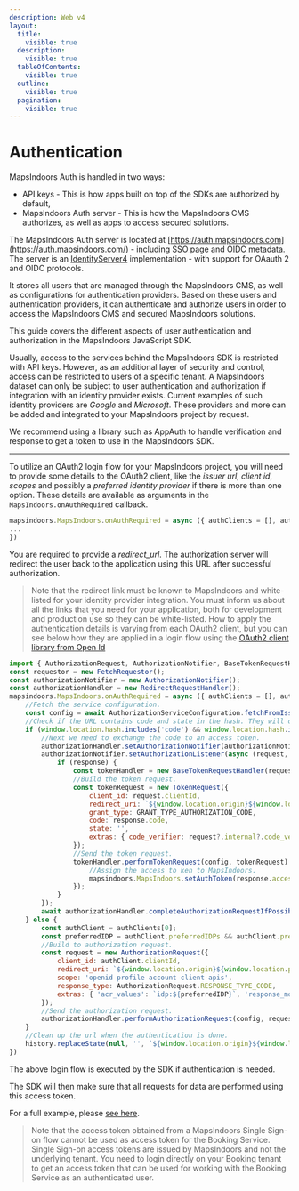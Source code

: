 ```yaml
---
description: Web v4
layout:
  title:
    visible: true
  description:
    visible: true
  tableOfContents:
    visible: true
  outline:
    visible: true
  pagination:
    visible: true
---
```


# Authentication

MapsIndoors Auth is handled in two ways:

* API keys - This is how apps built on top of the SDKs are authorized by default,
* MapsIndoors Auth server - This is how the MapsIndoors CMS authorizes, as well as apps to access secured solutions.

The MapsIndoors Auth server is located at [https://auth.mapsindoors.com](https://auth.mapsindoors.com/) - including [SSO page](https://auth.mapsindoors.com/login) and [OIDC metadata](https://auth.mapsindoors.com/.well-known/openid-configuration). The server is an [IdentityServer4](https://identityserver4.readthedocs.io/en/3.1.0/) implementation - with support for OAauth 2 and OIDC protocols.

It stores all users that are managed through the MapsIndoors CMS, as well as configurations for authentication providers. Based on these users and authentication providers, it can authenticate and authorize users in order to access the MapsIndoors CMS and secured MapsIndoors solutions.

This guide covers the different aspects of user authentication and authorization in the MapsIndoors JavaScript SDK.

Usually, access to the services behind the MapsIndoors SDK is restricted with API keys. However, as an additional layer of security and control, access can be restricted to users of a specific tenant. A MapsIndoors dataset can only be subject to user authentication and authorization if integration with an identity provider exists. Current examples of such identity providers are _Google_ and _Microsoft_. These providers and more can be added and integrated to your MapsIndoors project by request.

We recommend using a library such as AppAuth to handle verification and response to get a token to use in the MapsIndoors SDK.

***

To utilize an OAuth2 login flow for your MapsIndoors project, you will need to provide some details to the OAuth2 client, like the _issuer url_, _client id_, _scopes_ and possibly a _preferred identity provider_ if there is more than one option. These details are available as arguments in the `MapsIndoors.onAuthRequired` callback.

```javascript
mapsindoors.MapsIndoors.onAuthRequired = async ({ authClients = [], authIssuer = '' }) => {
...
})
```

You are required to provide a _redirect\_url_. The authorization server will redirect the user back to the application using this URL after successful authorization.

> Note that the redirect link must be known to MapsIndoors and white-listed for your identity provider integration. You must inform us about all the links that you need for your application, both for development and production use so they can be white-listed. How to apply the authentication details is varying from each OAuth2 client, but you can see below how they are applied in a login flow using the [OAuth2 client library from Open Id](https://github.com/openid/AppAuth-JS)

```javascript
import { AuthorizationRequest, AuthorizationNotifier, BaseTokenRequestHandler, RedirectRequestHandler, AuthorizationServiceConfiguration, FetchRequestor, TokenRequest, GRANT_TYPE_AUTHORIZATION_CODE } from "@openid/appauth";
const requestor = new FetchRequestor();
const authorizationNotifier = new AuthorizationNotifier();
const authorizationHandler = new RedirectRequestHandler();
mapsindoors.MapsIndoors.onAuthRequired = async ({ authClients = [], authIssuer = '' }) => {
    //Fetch the service configuration.
    const config = await AuthorizationServiceConfiguration.fetchFromIssuer(authIssuer, requestor);
    //Check if the URL contains code and state in the hash. They will only be present after the authorization is done.
    if (window.location.hash.includes('code') && window.location.hash.includes('state')) {
        //Next we need to exchange the code to an access token.
        authorizationHandler.setAuthorizationNotifier(authorizationNotifier);
        authorizationNotifier.setAuthorizationListener(async (request, response, error) => {
            if (response) {
                const tokenHandler = new BaseTokenRequestHandler(requestor);
                //Build the token request.
                const tokenRequest = new TokenRequest({
                    client_id: request.clientId,
                    redirect_uri: `${window.location.origin}${window.location.pathname}`,
                    grant_type: GRANT_TYPE_AUTHORIZATION_CODE,
                    code: response.code,
                    state: '',
                    extras: { code_verifier: request?.internal?.code_verifier }
                });
                //Send the token request.
                tokenHandler.performTokenRequest(config, tokenRequest).then(response => {
                    //Assign the access to ken to MapsIndoors.
                    mapsindoors.MapsIndoors.setAuthToken(response.accessToken);
                });
            }
        });
        await authorizationHandler.completeAuthorizationRequestIfPossible();
    } else {
        const authClient = authClients[0];
        const preferredIDP = authClient.preferredIDPs && authClient.preferredIDPs.length > 0 ? authClient.preferredIDPs[0] : '';
        //Build to authorization request.
        const request = new AuthorizationRequest({
            client_id: authClient.clientId,
            redirect_uri: `${window.location.origin}${window.location.pathname}`,
            scope: 'openid profile account client-apis',
            response_type: AuthorizationRequest.RESPONSE_TYPE_CODE,
            extras: { 'acr_values': `idp:${preferredIDP}`, 'response_mode': 'fragment' }
        });
        //Send the authorization request.
        authorizationHandler.performAuthorizationRequest(config, request);
    }
    //Clean up the url when the authentication is done.
    history.replaceState(null, '', `${window.location.origin}${window.location.pathname}${window.location.search}`);
})
```

The above login flow is executed by the SDK if authentication is needed.

The SDK will then make sure that all requests for data are performed using this access token.

For a full example, please [see here](https://github.com/MapsPeople/JS-SDK-Examples/tree/main/single-sign-on).

> Note that the access token obtained from a MapsIndoors Single Sign-on flow cannot be used as access token for the Booking Service. Single Sign-on access tokens are issued by MapsIndoors and not the underlying tenant. You need to login directly on your Booking tenant to get an access token that can be used for working with the Booking Service as an authenticated user.
